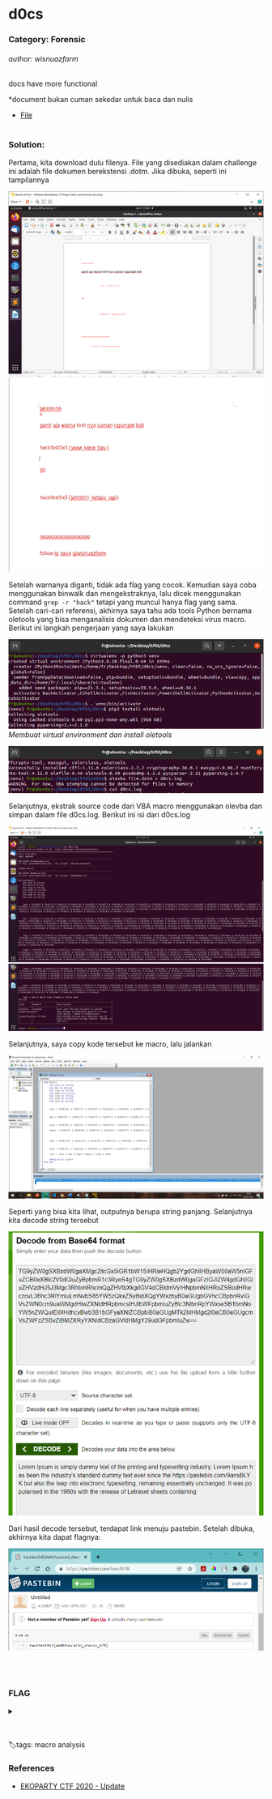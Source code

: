 # d0cs

### Category: Forensic

###### author: wisnuazfarm

docs have more functional

\*document bukan cuman sekedar untuk baca dan nulis

- [File](https://mega.nz/file/f1FHTILQ#GmSWGwT3EwTub47PoV2MZGgtv1jUARkrZfNoKezq_Yc)
  <br><br>

### Solution:

Pertama, kita download dulu filenya. File yang disediakan dalam challenge ini adalah file dokumen berekstensi .dotm. Jika dibuka, seperti ini tampilannya

![](/media/hf05-docs1.png)
![](/media/hf05-docs2.png)

Setelah warnanya diganti, tidak ada flag yang cocok. Kemudian saya coba menggunakan binwalk dan mengekstraknya, lalu dicek menggunakan command `grep -r "hack"` tetapi yang muncul hanya flag yang sama. Setelah cari-cari referensi, akhirnya saya tahu ada tools Python bernama oletools yang bisa menganalisis dokumen dan mendeteksi virus macro. Berikut ini langkah pengerjaan yang saya lakukan

![](/media/hf05-docs3.png)
_Membuat virtual environment dan install oletools_

![](/media/hf05-docs4.png)

Selanjutnya, ekstrak source code dari VBA macro menggunakan olevba dan simpan dalam file d0cs.log. Berikut ini isi dari d0cs.log

![](/media/hf05-docs5.png)
![](/media/hf05-docs6.png)

Selanjutnya, saya copy kode tersebut ke macro, lalu jalankan

![](/media/hf05-docs7.png)

Seperti yang bisa kita lihat, outputnya berupa string panjang. Selanjutnya kita decode string tersebut

![](/media/hf05-docs8.png)

Dari hasil decode tersebut, terdapat link menuju pastebin. Setelah dibuka, akhirnya kita dapat flagnya:

![](/media/hf05-docs9.png)

<br><br>

### FLAG

<details>
  <summary></summary>
  
hackfest0x5{de0bfuscatdd_shesss_678}
</details>

<br><br>
🏷️tags: macro analysis

### References

- [EKOPARTY CTF 2020 - Update](https://ctftime.org/writeup/23895)

